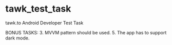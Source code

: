 # tawk_test_task
tawk.to Android Developer Test Task

BONUS TASKS:
3. MVVM pattern should be used.
5. The app has to support dark mode.
